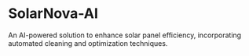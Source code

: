 # SolarNova-AI
 An AI-powered solution to enhance solar panel efficiency, incorporating automated cleaning and optimization techniques.
